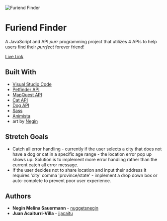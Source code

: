 ![Furiend Finder](https://i.imgur.com/O8dyaDQ.png)
# Furiend Finder
A JavaScript and API *purr* programming project that utilizes 4 APIs to help users find their *purrfect* forever friend!

[Live Link](https://nejuaning.github.io/furiendFinder/)

## Built With

* [Visual Studio Code](https://code.visualstudio.com/) 
* [Petfinder API](https://www.petfinder.com/developers/)
* [MapQuest API](https://developer.mapquest.com/)
* [Cat API](https://thecatapi.com/)
* [Dog API](https://dog.ceo/dog-api/)
* [Sass](https://sass-lang.com/)
* [Animista](https://animista.net/)
* art by [Negin](https://github.com/nuggetsnegin)



## Stretch Goals
* Catch all error handling - currently if the user selects a city that does not have a dog or cat in a specific age range - the location error pop up shows up. Solution is to implement more error handling rather than the current catch all error message.
* If the user decides not to share location and input their address it requires 'city' comma 'province/state' - implement a drop down box or auto-complete to prevent poor user experience.

## Authors

* **Negin Melina Sauermann** - [nuggetsnegin](https://github.com/nuggetsnegin)
* **Juan Acaiturri-Villa** - [jjacaitu](https://github.com/jjacaitu)
